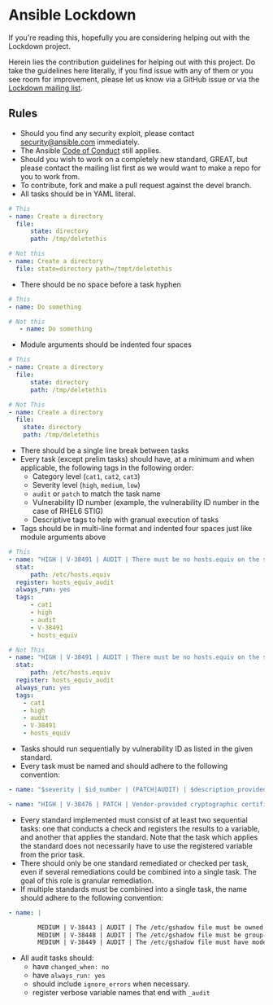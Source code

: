 Ansible Lockdown
================

If you're reading this, hopefully you are considering helping out with the Lockdown project.

Herein lies the contribution guidelines for helping out with this project. Do take the guidelines here literally, if you find issue with any of them or you see room for improvement, please let us know via a GitHub issue or via the [Lockdown mailing list][mail].



## Rules ##

* Should you find any security exploit, please contact security@ansible.com immediately.
* The Ansible [Code of Conduct][coc] still applies.
* Should you wish to work on a completely new standard, GREAT, but please contact the mailing list first as we would want to make a repo for you to work from.
* To contribute, fork and make a pull request against the devel branch.
* All tasks should be in YAML literal.

```yml
# This
- name: Create a directory
  file:
      state: directory
      path: /tmp/deletethis

# Not this
- name: Create a directory
  file: state=directory path=/tmpt/deletethis
```

* There should be no space before a task hyphen

```yml
# This
- name: Do something

# Not this
   - name: Do something
```

* Module arguments should be indented four spaces

```yml
# This
- name: Create a directory
  file:
      state: directory
      path: /tmp/deletethis

# Not This
- name: Create a directory
  file:
    state: directory
    path: /tmp/deletethis
```

* There should be a single line break between tasks
* Every task (except prelim tasks) should have, at a minimum and when applicable, the following tags in the following order:
    * Category level (`cat1`, `cat2`, `cat3`)
    * Severity level (`high`, `medium`, `low`)
    * `audit` or `patch` to match the task name
    * Vulnerability ID number (example, the vulnerability ID number in the case of RHEL6 STIG)
    * Descriptive tags to help with granual execution of tasks
* Tags should be in multi-line format and indented four spaces just like module arguments above

```yml
# This
- name: "HIGH | V-38491 | AUDIT | There must be no hosts.equiv on the system"
  stat:
      path: /etc/hosts.equiv
  register: hosts_equiv_audit
  always_run: yes
  tags:
      - cat1
      - high
      - audit
      - V-38491
      - hosts_equiv

# Not This
- name: "HIGH | V-38491 | AUDIT | There must be no hosts.equiv on the system"
  stat:
      path: /etc/hosts.equiv
  register: hosts_equiv_audit
  always_run: yes
  tags:
    - cat1
    - high
    - audit
    - V-38491
    - hosts_equiv
```

* Tasks should run sequentially by vulnerability ID as listed in the given standard.
* Every task must be named and should adhere to the following convention:

```yml
- name: "$severity | $id_number | (PATCH|AUDIT) | $description_provided_by_standard"

- name: "HIGH | V-38476 | PATCH | Vendor-provided cryptographic certificates must be installed to verify the integrity of system software."
```

* Every standard implemented must consist of at least two sequential tasks: one that conducts a check and registers the results to a variable, and another that applies the standard. Note that the task which applies the standard does not necessarily have to use the registered variable from the prior task.
* There should only be one standard remediated or checked per task, even if several remediations could be combined into a single task. The goal of this role is granular remediation.
* If multiple standards must be combined into a single task, the name should adhere to the following convention:

```yml
- name: |

        MEDIUM | V-38443 | AUDIT | The /etc/gshadow file must be owned by root.
        MEDIUM | V-38448 | AUDIT | The /etc/gshadow file must be group-owned by root.
        MEDIUM | V-38449 | AUDIT | The /etc/gshadow file must have mode 0000.
```

* All audit tasks should:
    * have `changed_when: no`
    * have `always_run: yes`
    * should  include `ignore_errors` when necessary.
    * register verbose variable names that end with `_audit`




[coc]:http://docs.ansible.com/ansible/community.html#community-code-of-conduct
[mail]:https://groups.google.com/forum/#!forum/ansible-lockdown


